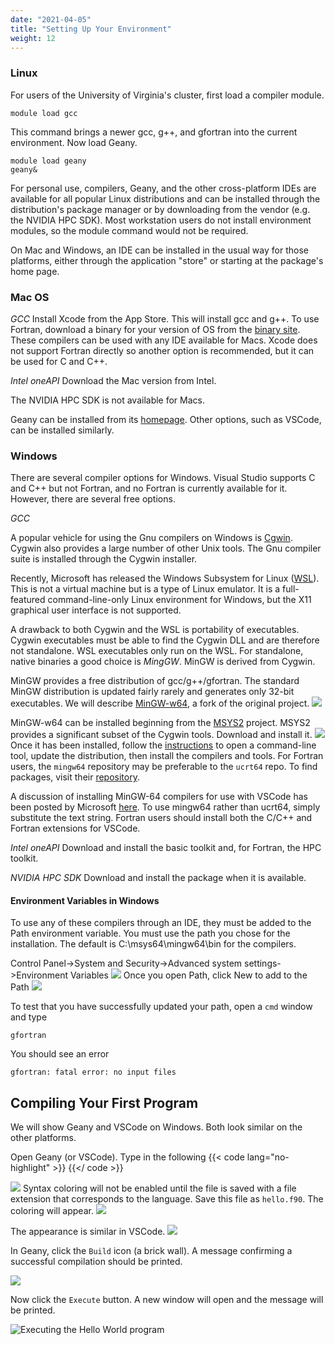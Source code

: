 ```yaml
---
date: "2021-04-05"
title: "Setting Up Your Environment"
weight: 12
---
```


### Linux

For users of the University of Virginia's cluster, first load a compiler module.
```
module load gcc
```
This command brings a newer gcc, g++, and gfortran into the current environment. Now load Geany.
```
module load geany
geany&
```

For personal use, compilers, Geany, and the other cross-platform IDEs are available for all popular Linux distributions and can be installed through the distribution's package manager or by downloading from the vendor (e.g. the NVIDIA HPC SDK).  Most workstation users do not install environment modules, so the module command would not be required. 

On Mac and Windows, an IDE can be installed in the usual way for those platforms, either through the application "store" or starting at the package's home page.

### Mac OS

_GCC_
Install Xcode from the App Store.  This will install gcc and g++.
To use Fortran, download a binary for your version of OS from
the [binary site](https://gcc.gnu.org/wiki/GFortranBinaries).  These compilers can be used with any IDE available for Macs.  Xcode does not support Fortran directly so another option is recommended, but it can be used for C and C++.

_Intel oneAPI_
Download the Mac version from Intel.

The NVIDIA HPC SDK is not available for Macs.

Geany can be installed from its [homepage](https://www.geany.org).  Other options, such as VSCode, can be installed similarly.

### Windows

There are several compiler options for Windows.  Visual Studio supports C and C++ but not Fortran, and no Fortran is currently available for it.  However, there are several free options.

_GCC_

A popular vehicle for using the Gnu compilers on Windows is [Cgwin](https://www.cygwin.com/).  Cygwin also provides a large number of other Unix tools.  The Gnu compiler suite is installed through the Cygwin installer.

Recently, Microsoft has released the Windows Subsystem for Linux ([WSL](https://docs.microsoft.com/en-us/windows/wsl/)).  This is not a virtual machine but is a type of Linux emulator.  It is a full-featured command-line-only Linux environment for Windows, but the X11 graphical user interface is not supported.

A drawback to both Cygwin and the WSL is portability of executables.  Cygwin executables must be able to find the Cygwin DLL and are therefore not standalone.
WSL executables only run on the WSL.  For standalone, native binaries a good choice is _MingGW_.  MinGW is derived from Cygwin.

MinGW provides a free distribution of gcc/g++/gfortran.  The standard MinGW distribution is updated fairly rarely and generates only 32-bit executables.  We will describe [MinGW-w64](https://www.mingw-w64.org/), a fork of the original project.
![](img/MinGW1.png?500)

MinGW-w64 can be installed beginning from the [MSYS2](https://www.msys2.org/) project.  MSYS2 provides a significant subset of the Cygwin tools.  Download and install it.
![](img/MSYS2.png?500)
Once it has been installed, follow the [instructions](https://www.msys2.org/) to open a command-line tool, update the distribution, then install the compilers and tools. For Fortran users, the `mingw64` repository may be preferable to the `ucrt64` repo. To find packages, visit their [repository](https://packages.msys2.org/package/). 

A discussion of installing MinGW-64 compilers for use with VSCode has been posted by Microsoft [here](https://code.visualstudio.com/docs/cpp/config-mingw). To use mingw64 rather than ucrt64, simply substitute the text string. Fortran users should install both the C/C++ and Fortran extensions for VSCode.

_Intel oneAPI_
Download and install the basic toolkit and, for Fortran, the HPC toolkit.

_NVIDIA HPC SDK_
Download and install the package when it is available.

#### Environment Variables in Windows
To use any of these compilers through an IDE, they must be added to the Path environment variable.  You must use the path you chose for the installation.  The default is C:\msys64\mingw64\bin for the compilers.

Control Panel->System and Security->Advanced system settings->Environment Variables
![](img/WindowsEV.png?412)
Once you open Path, click New to add to the Path
![](img/WindowsPath.png?500)

To test that you have successfully updated your path, open a `cmd` window and type
```
gfortran
```
You should see an error
```
gfortran: fatal error: no input files
```

## Compiling Your First Program

We will show Geany and VSCode on Windows.  Both look similar on the other platforms.  

Open Geany (or VSCode).  Type in the following
{{< code lang="no-highlight" >}}
    [](/content/courses/fortran-introduction/codes/hello.f90)
{{</ code >}}

![](img/Geany1.png?500)
Syntax coloring will not be enabled until the file is saved with a file extension that corresponds to the language.  Save this file as `hello.f90`.  The coloring will appear.
![](img/Geany2.png?500)

The appearance is similar in VSCode.
![](img/VSCode.png?500)

In Geany, click the `Build` icon (a brick wall).  A message confirming a successful compilation should be printed.

![](img/Geany3.png?500)

Now click the `Execute` button.  A new window will open and the message will be printed.

![](img/Geany4.png?500 "Executing the Hello World program")
